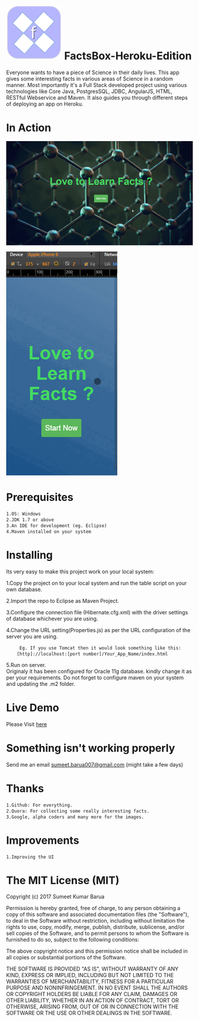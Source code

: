 # ![alt tag](https://github.com/SumeetKumarBarua/FactsBox-Heroku-Edition/blob/master/WebContent/img/logo.png) FactsBox-Heroku-Edition
Everyone wants to have a piece of Science in their daily lives. This app gives some interesting facts in various areas of Science in a random manner. Most importantly it's a Full Stack developed project using various technologies like Core Java, PostgresSQL, JDBC, AngularJS, HTML, RESTful Webservice and Maven. It also guides you through different steps of deploying an app on Heroku.

# In Action
![alt tag](https://github.com/SumeetKumarBarua/FactsBox-Heroku-Edition/blob/master/WebContent/img/first.gif)

![alt tag](https://github.com/SumeetKumarBarua/FactsBox-Heroku-Edition/blob/master/WebContent/img/iphone.gif)

# Prerequisites
    1.OS: Windows
    2.JDK 1.7 or above
    3.An IDE for development (eg. Eclipse)
    4.Maven installed on your system
   
# Installing
Its very easy to make this project work on your local system:

   1.Copy the project on to your local system and run the table script on your own database.
   
   2.Import the repo to Eclipse as Maven Project. 
   
   3.Configure the connection file (Hibernate.cfg.xml) with the driver settings of database whichever
      you are using.
       
   4.Change the URL setting(Properties.js) as per the URL configuration of the server you are using.
    
	     Eg. If you use Tomcat then it would look something like this:
	    [http]://localhost:[port number]/Your_App_Name/index.html
    
   5.Run on server.    
Originaly it has been configured for Oracle 11g database. kindly change it as per your requirements. Do not forget to configure maven on your system and updating the .m2 folder.

# Live Demo
Please Visit <a href="https://factsbox.herokuapp.com">here </a>

# Something isn't working properly
Send me an email sumeet.barua007@gmail.com (might take a few days)

# Thanks
    1.Github: For everything.
    2.Quora: For collecting some really interesting facts. 
    3.Google, alpha coders and many more for the images.
    
# Improvements
    1.Improving the UI

# The MIT License (MIT)

Copyright (c) 2017 Sumeet Kumar Barua

Permission is hereby granted, free of charge, to any person obtaining a copy of this software and associated documentation files (the "Software"), to deal in the Software without restriction, including without limitation the rights to use, copy, modify, merge, publish, distribute, sublicense, and/or sell copies of the Software, and to permit persons to whom the Software is furnished to do so, subject to the following conditions: 

The above copyright notice and this permission notice shall be included in all copies or substantial portions of the Software.

THE SOFTWARE IS PROVIDED "AS IS", WITHOUT WARRANTY OF ANY KIND, EXPRESS OR IMPLIED, INCLUDING BUT NOT LIMITED TO THE WARRANTIES OF MERCHANTABILITY, FITNESS FOR A PARTICULAR PURPOSE AND NONINFRINGEMENT. IN NO EVENT SHALL THE AUTHORS OR COPYRIGHT HOLDERS BE LIABLE FOR ANY CLAIM, DAMAGES OR OTHER LIABILITY, WHETHER IN AN ACTION OF CONTRACT, TORT OR OTHERWISE, ARISING FROM, OUT OF OR IN CONNECTION WITH THE SOFTWARE OR THE USE OR OTHER DEALINGS IN THE SOFTWARE.


